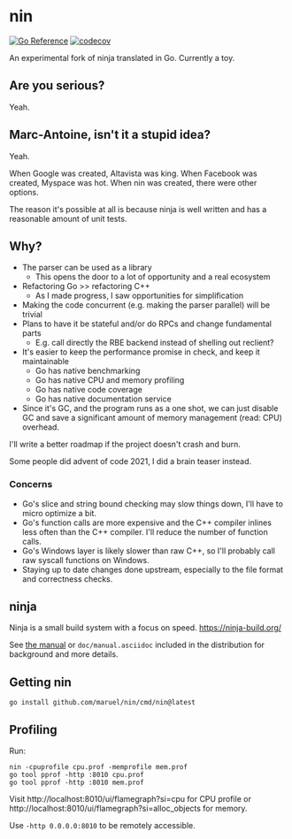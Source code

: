 # nin

[![Go Reference](https://pkg.go.dev/badge/github.com/maruel/nin.svg)](https://pkg.go.dev/github.com/maruel/nin)
[![codecov](https://codecov.io/gh/maruel/nin/branch/main/graph/badge.svg?token=KAO6K039PJ)](https://codecov.io/gh/maruel/nin)

An experimental fork of ninja translated in Go. Currently a toy.

## Are you serious?

Yeah.

## Marc-Antoine, isn't it a stupid idea?

Yeah.

When Google was created, Altavista was king. When Facebook was created, Myspace
was hot. When nin was created, there were other options.

The reason it's possible at all is because ninja is well written and has
a reasonable amount of unit tests.

## Why?

- The parser can be used as a library
  - This opens the door to a lot of opportunity and a real ecosystem
- Refactoring Go >> refactoring C++
  - As I made progress, I saw opportunities for simplification
- Making the code concurrent (e.g. making the parser parallel) will be trivial
- Plans to have it be stateful and/or do RPCs and change fundamental parts
  - E.g. call directly the RBE backend instead of shelling out reclient?
- It's easier to keep the performance promise in check, and keep it maintainable
  - Go has native benchmarking
  - Go has native CPU and memory profiling
  - Go has native code coverage
  - Go has native documentation service
- Since it's GC, and the program runs as a one shot, we can just disable GC and
  save a significant amount of memory management (read: CPU) overhead.

I'll write a better roadmap if the project doesn't crash and burn.

Some people did advent of code 2021, I did a brain teaser instead.

### Concerns

- Go's slice and string bound checking may slow things down, I'll have to micro
  optimize a bit.
- Go's function calls are more expensive and the C++ compiler inlines less often
  than the C++ compiler. I'll reduce the number of function calls.
- Go's Windows layer is likely slower than raw C++, so I'll probably call raw
  syscall functions on Windows.
- Staying up to date changes done upstream, especially to the file format and
  correctness checks.

## ninja

Ninja is a small build system with a focus on speed.
https://ninja-build.org/

See [the manual](https://ninja-build.org/manual.html) or
`doc/manual.asciidoc` included in the distribution for background
and more details.

## Getting nin

```
go install github.com/maruel/nin/cmd/nin@latest
```

## Profiling

Run:

```
nin -cpuprofile cpu.prof -memprofile mem.prof
go tool pprof -http :8010 cpu.prof
go tool pprof -http :8010 mem.prof
```

Visit http://localhost:8010/ui/flamegraph?si=cpu for CPU profile or
http://localhost:8010/ui/flamegraph?si=alloc_objects for memory.

Use `-http 0.0.0.0:8010` to be remotely accessible.
